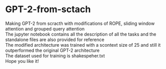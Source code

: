 # GPT-2-from-sctach
Making GPT-2 from scracth with modifications of ROPE, sliding window attention and grouped query attention<br>
The jupyter notebook contains all the description of all the tasks and the standalone files are also provided for reference<br>
The modified architecture was trained with a scontext size of 25 and still it outperformed the original GPT-2 architecture<br>
The dataset used for training is shakespeher.txt<br>
Hope you like it!
